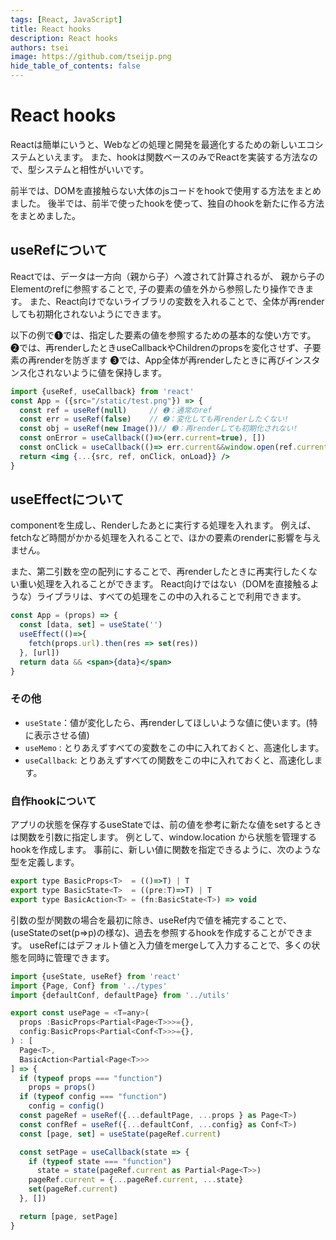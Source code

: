 ```yaml
---
tags: [React, JavaScript]
title: React hooks
description: React hooks
authors: tsei
image: https://github.com/tseijp.png
hide_table_of_contents: false
---
```


# React hooks

Reactは簡単にいうと、Webなどの処理と開発を最適化するための新しいエコシステムといえます。
また、hookは関数ベースのみでReactを実装する方法なので、型システムと相性がいいです。

前半では、DOMを直接触らない大体のjsコードをhookで使用する方法をまとめました。
後半では、前半で使ったhookを使って、独自のhookを新たに作る方法をまとめました。

<!--truncate-->

## useRefについて

Reactでは、データは一方向（親から子）へ渡されて計算されるが、
親から子のElementのrefに参照することで, 子の要素の値を外から参照したり操作できます。
また、React向けでないライブラリの変数を入れることで、全体が再renderしても初期化されないようにできます。

以下の例で➊では、指定した要素の値を参照するための基本的な使い方です。
➋では、再renderしたときuseCallbackやChildrenのpropsを変化させず、子要素の再renderを防ぎます
➌では、App全体が再renderしたときに再びインスタンス化されないように値を保持します。

```jsx
import {useRef, useCallback} from 'react'
const App = ({src="/static/test.png"}) => {
  const ref = useRef(null)     // ➊：通常のref
  const err = useRef(false)    // ➋：変化しても再renderしたくない!
  const obj = useRef(new Image())// ➌：再renderしても初期化されない!
  const onError = useCallback(()=>(err.current=true), [])
  const onClick = useCallback(()=> err.current&&window.open(ref.current.src)),[])
  return <img {...{src, ref, onClick, onLoad}} />
}
```

## useEffectについて

componentを生成し、Renderしたあとに実行する処理を入れます。
例えば、fetchなど時間がかかる処理を入れることで、ほかの要素のrenderに影響を与えません。

また、第二引数を空の配列にすることで、再renderしたときに再実行したくない重い処理を入れることができます。
React向けではない（DOMを直接触るような）ライブラリは、すべての処理をこの中の入れることで利用できます。

```jsx
const App = (props) => {
  const [data, set] = useState('')
  useEffect(()=>{
    fetch(props.url).then(res => set(res))
  }, [url])
  return data && <span>{data}</span>
}
```

### その他

- `useState`：値が変化したら、再renderしてほしいような値に使います。(特に表示させる値)
- `useMemo`  : とりあえずすべての変数をこの中に入れておくと、高速化します。
- `useCallback`: とりあえずすべての関数をこの中に入れておくと、高速化します。

### 自作hookについて

アプリの状態を保存するuseStateでは、前の値を参考に新たな値をsetするときは関数を引数に指定します。
例として、window.location から状態を管理するhookを作成します。
事前に、新しい値に関数を指定できるように、次のような型を定義します。

```jsx
export type BasicProps<T>  = (()=>T) | T
export type BasicState<T>  = ((pre:T)=>T) | T
export type BasicAction<T> = (fn:BasicState<T>) => void
```

引数の型が関数の場合を最初に除き、useRef内で値を補完することで、
(useStateのset(p=>p)の様な)、過去を参照するhookを作成することができます。
useRefにはデフォルト値と入力値をmergeして入力することで、多くの状態を同時に管理できます。

```jsx
import {useState, useRef} from 'react'
import {Page, Conf} from '../types'
import {defaultConf, defaultPage} from '../utils'

export const usePage = <T=any>(
  props :BasicProps<Partial<Page<T>>>={},
  config:BasicProps<Partial<Conf<T>>>={},
) : [
  Page<T>,
  BasicAction<Partial<Page<T>>>
] => {
  if (typeof props === "function")
    props = props()
  if (typeof config === "function")
    config = config()
  const pageRef = useRef({...defaultPage, ...props } as Page<T>)
  const confRef = useRef({...defaultConf, ...config} as Conf<T>)
  const [page, set] = useState(pageRef.current)

  const setPage = useCallback(state => {
    if (typeof state === "function")
      state = state(pageRef.current as Partial<Page<T>>)
    pageRef.current = {...pageRef.current, ...state}
    set(pageRef.current)
  }, [])

  return [page, setPage]
}
```

